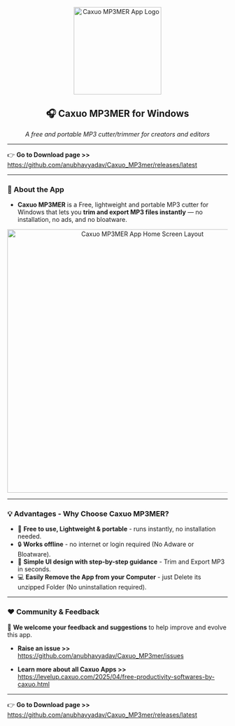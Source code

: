 <p align="center">
  <img width="200" alt="Caxuo MP3MER App Logo" src="https://github.com/user-attachments/assets/00b8f870-3b87-412f-a53b-3dab7433c245"/>
</p>

<h2 align="center">🎧 Caxuo MP3MER for Windows</h2>

<p align="center">
  <em>A free and portable MP3 cutter/trimmer for creators and editors</em>
</p>

---

👉 **Go to Download page >>** https://github.com/anubhavyadav/Caxuo_MP3mer/releases/latest

---
### 📌 About the App

- **Caxuo MP3MER** is a Free, lightweight and portable MP3 cutter for Windows that lets you **trim and export MP3 files instantly** — no installation, no ads, and no bloatware.  

<p align="center">
  <img width="602" alt="Caxuo MP3MER App Home Screen Layout" src="https://github.com/user-attachments/assets/9f556a12-5c0a-48bc-b5f1-b736913c6637"/>
</p>

---

### 💡 Advantages - Why Choose Caxuo MP3MER?

- 🚀 **Free to use, Lightweight & portable** - runs instantly, no installation needed.
- 🔒 **Works offline** - no internet or login required (No Adware or Bloatware).
- 🧠 **Simple UI design with step-by-step guidance** - Trim and Export MP3 in seconds.
- 💻 **Easily Remove the App from your Computer** - just Delete its unzipped Folder (No uninstallation required).

---

### ❤️ Community & Feedback

📣 **We welcome your feedback and suggestions** to help improve and evolve this app.

- **Raise an issue >>** https://github.com/anubhavyadav/Caxuo_MP3mer/issues

- **Learn more about all Caxuo Apps >>** https://levelup.caxuo.com/2025/04/free-productivity-softwares-by-caxuo.html

---

👉 **Go to Download page >>** https://github.com/anubhavyadav/Caxuo_MP3mer/releases/latest
